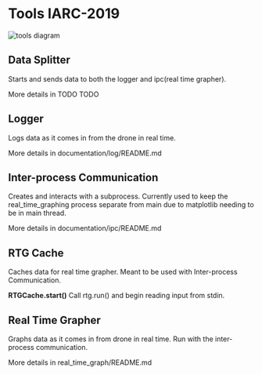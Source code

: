 # Tools IARC-2019

![tools diagram](documentation/tools_diagram.bmp "Tools diagram")

## Data Splitter
Starts and sends data to both the logger and ipc(real time grapher).

More details in         TODO    TODO


## Logger
Logs data as it comes in from the drone in real time.

More details in documentation/log/README.md


## Inter-process Communication
Creates and interacts with a subprocess. Currently used to keep the real_time_graphing process
separate from main due to matplotlib needing to be in main thread.

More details in documentation/ipc/README.md


## RTG Cache
Caches data for real time grapher. Meant to be used with Inter-process Communication.

__RTGCache.start()__ Call rtg.run() and begin reading input from stdin.


## Real Time Grapher
Graphs data as it comes in from drone in real time. Run with the inter-process communication.

More details in real_time_graph/README.md
